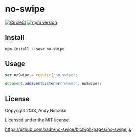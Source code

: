 no-swipe
=====================
[![CircleCI](https://img.shields.io/circleci/project/xadn/no-swipe/gh-pages.svg?style=flat-square)](https://circleci.com/gh/xadn/no-swipe)
[![npm version](https://img.shields.io/npm/v/no-swipe.svg?style=flat-square)](https://www.npmjs.com/package/no-swipe)

## Install
```
npm install --save no-swipe
```

## Usage
```javascript
var noSwipe = require('no-swipe);

document.addEventListener('wheel', noSwipe);
```

## License
Copyright 2013, Andy Niccolai

Licensed under the MIT license.

<https://github.com/xadn/no-swipe/blob/gh-pages/no-swipe.js>

